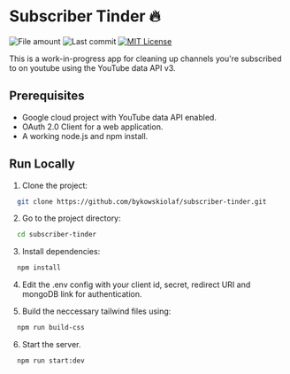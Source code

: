 # Subscriber Tinder 🔥


![File amount](https://img.shields.io/github/directory-file-count/bykowskiolaf/subscriber-tinder?style=for-the-badge) ![Last commit](https://img.shields.io/github/last-commit/bykowskiolaf/subscriber-tinder?style=for-the-badge) [![MIT License](https://img.shields.io/github/license/bykowskiolaf/subscriber-tinder?style=for-the-badge)](https://choosealicense.com/licenses/mit/)



This is a work-in-progress app for cleaning up channels you're subscribed to on youtube using the YouTube data API v3.
## Prerequisites 
* Google cloud project with YouTube data API enabled.
* OAuth 2.0 Client for a web application.
* A working node.js and npm install.
## Run Locally

1. Clone the project:

```bash
  git clone https://github.com/bykowskiolaf/subscriber-tinder.git
```

2. Go to the project directory:

```bash
  cd subscriber-tinder
```

3. Install dependencies:

```bash
  npm install
```

4. Edit the .env config with your client id, secret, redirect URI and mongoDB link for authentication.

5. Build the neccessary tailwind files using:

```bash
  npm run build-css
```

6. Start the server.

```bash
  npm run start:dev
```
